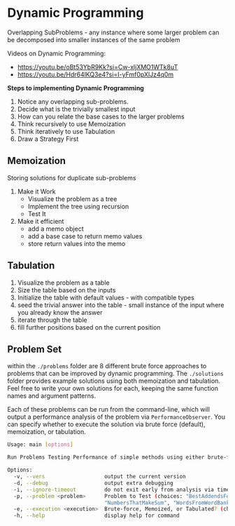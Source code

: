 # Dynamic Programming

Overlapping SubProblems - any instance where some larger problem can be decomposed into smaller instances of the same problem

Videos on Dynamic Programming:
- https://youtu.be/oBt53YbR9Kk?si=Cw-xljXMO1WTk8uT
- https://youtu.be/Hdr64lKQ3e4?si=I-yFmf0pXlJz4q0m

**Steps to implementing Dynamic Programming**

1. Notice any overlapping sub-problems.
2. Decide what is the trivially smallest input
3. How can you relate the base cases to the larger problems
4. Think recursively to use Memoization
5. Think iteratively to use Tabulation
6. Draw a Strategy First

## Memoization

Storing solutions for duplicate sub-problems

1. Make it Work
    - Visualize the problem as a tree
    - Implement the tree using recursion
    - Test It
2. Make it efficient
    - add a memo object
    - add a base case to return memo values
    - store return values into the memo

## Tabulation

1. Visualize the problem as a table 
2. Size the table based on the inputs
3. Initialize the table with default values - with compatible types
4. seed the trivial answer into the table - small instance of the input where you already know the answer
5. iterate through the table
6. fill further positions based on the current position

## Problem Set
within the `./problems` folder are 8 different brute force approaches to problems that can be improved by dynamic programming.
The `./solutions` folder provides example solutions using both memoization and tabulation. Feel free to write your own solutions for each, keeping the same function names and argument patterns.

Each of these problems can be run from the command-line, which will output a performance analysis of the problem via `PerformanceObserver`. You can specify whether to execute the solution via brute force (default), memoization, or tabulation.

```sh
Usage: main [options]

Run Problems Testing Performance of simple methods using either brute-force, memoized, or tabulated executions.

Options:
  -v, --vers                   output the current version
  -d, --debug                  output extra debugging
  -i, --ignore-timeout         do not exit early from analysis via timeout
  -p, --problem <problem>      Problem to Test (choices: "BestAddendsForSum", "CanConstructWord", "CanSumTarget", "GridTraveler", "NthFibonacci",
                               "NumbersThatMakeSum", "WordsFromWordBank", "WordsFromWordBankCount")
  -e, --execution <execution>  Brute-force, Memoized, or Tabulated? (choices: "brute", "memo", "table", default: "brute")
  -h, --help                   display help for command
```